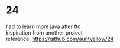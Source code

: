 # 24
had to learn more java after ftc  
inspiration from another project  
reference: https://github.com/auntyellow/24
